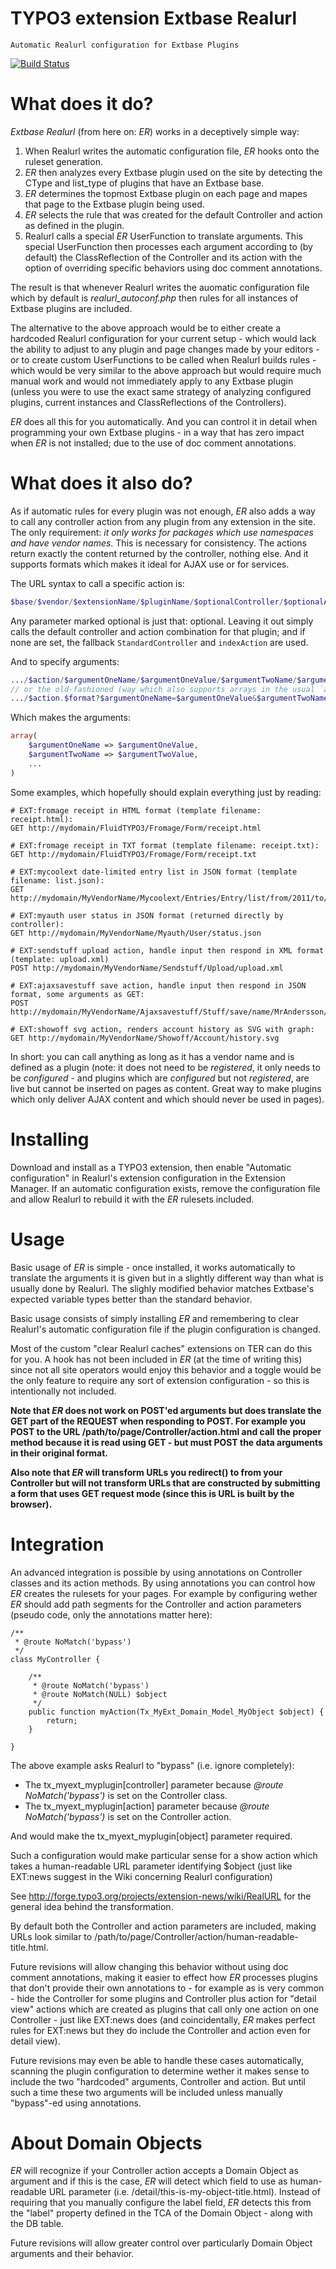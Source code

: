 TYPO3 extension Extbase Realurl
===============================

	Automatic Realurl configuration for Extbase Plugins

[![Build Status](https://travis-ci.org/FluidTYPO3/extbase_realurl.png?branch=master)](https://travis-ci.org/FluidTYPO3/extbase_realurl)

# What does it do?

*Extbase Realurl* (from here on: *ER*) works in a deceptively simple way:

1. When Realurl writes the automatic configuration file, *ER* hooks onto
   the ruleset generation.
2. *ER* then analyzes every Extbase plugin used on the site by detecting
   the CType and list_type of plugins that have an Extbase base.
3. *ER* determines the topmost Extbase plugin on each page and mapes that
   page to the Extbase plugin being used.
4. *ER* selects the rule that was created for the default Controller and
   action as defined in the plugin.
5. Realurl calls a special *ER* UserFunction to translate arguments. This
   special UserFunction then processes each argument according to (by
   default) the ClassReflection of the Controller and its action with the
   option of overriding specific behaviors using doc comment annotations.

The result is that whenever Realurl writes the auomatic configuration file
which by default is *realurl_autoconf.php* then rules for all instances of
Extbase plugins are included.

The alternative to the above approach would be to either create a hardcoded
Realurl configuration for your current setup - which would lack the ability
to adjust to any plugin and page changes made by your editors - or to create
custom UserFunctions to be called when Realurl builds rules - which would be
very similar to the above approach but would require much manual work and
would not immediately apply to any Extbase plugin (unless you were to use
the exact same strategy of analyzing configured plugins, current instances
and ClassReflections of the Controllers).

*ER* does all this for you automatically. And you can control it in detail
when programming your own Extbase plugins - in a way that has zero impact
when *ER* is not installed; due to the use of doc comment annotations.

# What does it also do?

As if automatic rules for every plugin was not enough, *ER* also adds a way
to call any controller action from any plugin from any extension in the site.
The only requirement: _it only works for packages which use namespaces and
have vendor names_. This is necessary for consistency. The actions return
exactly the content returned by the controller, nothing else. And it supports
formats which makes it ideal for AJAX use or for services.

The URL syntax to call a specific action is:

```php
$base/$vendor/$extensionName/$pluginName/$optionalController/$optionalAction(.$optionalFormat)
```

Any parameter marked optional is just that: optional. Leaving it out simply
calls the default controller and action combination for that plugin; and if
none are set, the fallback `StandardController` and `indexAction` are used.

And to specify arguments:

```php
.../$action/$argumentOneName/$argumentOneValue/$argumentTwoName/$argumentTwoValue(.$optionalFormat)
// or the old-fashioned (way which also supports arrays in the usual `argument[subProperty]` syntax
.../$action.$format?$argumentOneName=$argumentOneValue&$argumentTwoName=$argumentTwoValue
```

Which makes the arguments:

```php
array(
	$argumentOneName => $argumentOneValue,
	$argumentTwoName => $argumentTwoValue,
	...
)
```

Some examples,
which hopefully should explain everything just by reading:

```
# EXT:fromage receipt in HTML format (template filename: receipt.html):
GET http://mydomain/FluidTYPO3/Fromage/Form/receipt.html

# EXT:fromage receipt in TXT format (template filename: receipt.txt):
GET http://mydomain/FluidTYPO3/Fromage/Form/receipt.txt

# EXT:mycoolext date-limited entry list in JSON format (template filename: list.json):
GET http://mydomain/MyVendorName/Mycoolext/Entries/Entry/list/from/2011/to/2013.json

# EXT:myauth user status in JSON format (returned directly by controller):
GET http://mydomain/MyVendorName/Myauth/User/status.json

# EXT:sendstuff upload action, handle input then respond in XML format (template: upload.xml)
POST http://mydomain/MyVendorName/Sendstuff/Upload/upload.xml

# EXT:ajaxsavestuff save action, handle input then respond in JSON format, some arguments as GET:
POST http://mydomain/MyVendorName/Ajaxsavestuff/Stuff/save/name/MrAndersson/location/TheMatrix.json

# EXT:showoff svg action, renders account history as SVG with graph:
GET http://mydomain/MyVendorName/Showoff/Account/history.svg
```

In short: you can call anything as long as it has a vendor name and is defined
as a plugin (note: it does not need to be _registered_, it only needs to be
_configured_ - and plugins which are _configured_ but not _registered_, are
live but cannot be inserted on pages as content. Great way to make plugins
which only deliver AJAX content and which should never be used in pages).

# Installing

Download and install as a TYPO3 extension, then enable "Automatic
configuration" in Realurl's extension configuration in the Extension Manager.
If an automatic configuration exists, remove the configuration file and allow
Realurl to rebuild it with the *ER* rulesets included.

# Usage

Basic usage of *ER* is simple - once installed, it works automatically to
translate the arguments it is given but in a slightly different way than what
is usually done by Realurl. The slighly modified behavior matches Extbase's
expected variable types better than the standard behavior.

Basic usage consists of simply installing *ER* and remembering to clear
Realurl's automatic configuration file if the plugin configuration is changed.

Most of the custom "clear Realurl caches" extensions on TER can do this for
you. A hook has not been included in *ER* (at the time of writing this) since
not all site operators would enjoy this behavior and a toggle would be the
only feature to require any sort of extension configuration - so this is
intentionally not included.

__Note that *ER* does not work on POST'ed arguments but does translate the
GET part of the REQUEST when responding to POST. For example you POST to the
URL /path/to/page/Controller/action.html and call the proper method because it
is read using GET - but must POST the data arguments in their original format.__

__Also note that *ER* will transform URLs you redirect() to from your Controller
but will not transform URLs that are constructed by submitting a form that uses
GET request mode (since this is URL is built by the browser).__

# Integration

An advanced integration is possible by using annotations on Controller classes
and its action methods. By using annotations you can control how *ER* creates
the rulesets for your pages. For example by configuring wether *ER* should
add path segments for the Controller and action parameters (pseudo code, only
the annotations matter here):

	/**
	 * @route NoMatch('bypass')
	 */
	class MyController {

		/**
		 * @route NoMatch('bypass')
		 * @route NoMatch(NULL) $object
		 */
		public function myAction(Tx_MyExt_Domain_Model_MyObject $object) {
			return;
		}

	}

The above example asks Realurl to "bypass" (i.e. ignore completely):

* The tx_myext_myplugin[controller] parameter because *@route NoMatch('bypass')*
  is set on the Controller class.
* The tx_myext_myplugin[action] parameter because *@route NoMatch('bypass')* is
  set on the Controller action.

And would make the tx_myext_myplugin[object] parameter required.

Such a configuration would make particular sense for a show action which takes a
human-readable URL parameter identifying $object (just like EXT:news suggest in
the Wiki concerning Realurl configuration)

See <http://forge.typo3.org/projects/extension-news/wiki/RealURL> for the general
idea behind the transformation.

By default both the Controller and action parameters are included, making URLs
look similar to /path/to/page/Controller/action/human-readable-title.html.

Future revisions will allow changing this behavior without using doc comment
annotations, making it easier to effect how *ER* processes plugins that don't
provide their own annotations to - for example as is very common - hide the
Controller for some plugins and Controller plus action for "detail view" actions
which are created as plugins that call only one action on one Controller - just
like EXT:news does (and coincidentally, *ER* makes perfect rules for EXT:news but
they do include the Controller and action even for detail view).

Future revisions may even be able to handle these cases automatically, scanning
the plugin configuration to determine wether it makes sense to include the two
"hardcoded" arguments, Controller and action. But until such a time these two
arguments will be included unless manually "bypass"-ed using annotations.

# About Domain Objects

*ER* will recognize if your Controller action accepts a Domain Object as argument
and if this is the case, *ER* will detect which field to use as human-readable
URL parameter (i.e. /detail/this-is-my-object-title.html). Instead of requiring
that you manually configure the label field, *ER* detects this from the "label"
property defined in the TCA of the Domain Object - along with the DB table.

Future revisions will allow greater control over particularly Domain Object
arguments and their behavior.
